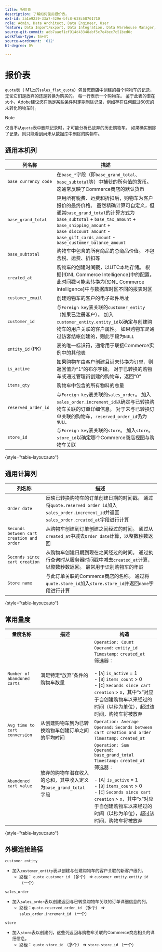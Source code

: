 ```yaml
---
title: 报价表
description: 了解如何使用报价表。
exl-id: 3a1e9239-33a7-429e-bfc8-628c68701710
role: Admin, Data Architect, Data Engineer, User
feature: Data Import/Export, Data Integration, Data Warehouse Manager, Commerce Tables
source-git-commit: adb7aaef1cf914d43348abf5c7e4bec7c51bed0c
workflow-type: tm+mt
source-wordcount: '612'
ht-degree: 0%

---
```


# 报价表

`quote`表（ M1上的`sales_flat_quote`）包含您商店中创建的每个购物车的记录，无论它们是放弃的还是转换为购买的。 每一行表示一个购物车。 鉴于此表的潜在大小，Adobe建议您在满足某些条件时定期删除记录，例如存在任何超过60天的未转化购物车时。

>[!NOTE]
>
>仅当不从`quote`表中删除记录时，才可能分析已放弃的历史购物车。 如果确实删除了记录，则只能看到尚未从数据库中删除的购物车。

## 通用本机列

| **列名称** | **描述** |
|---|---|
| `base_currency_code` | 在`base_*`字段（即`base_grand_total`、`base_subtotal`等）中捕获的所有值的货币。 这通常反映了Commerce商店的默认货币 |
| `base_grand_total` | 应用所有税费、运费和折扣后，购物车为客户报价的最终价格。 虽然精确计算可自定义，但通常`base_grand_total`的计算方式为`base_subtotal` + `base_tax_amount` + `base_shipping_amount` + `base_discount_amount` - `base_gift_cards_amount` - `base_customer_balance_amount` |
| `base_subtotal` | 购物车中包含的所有商品的总商品价值。 不包含税、运费、折扣等 |
| `created_at` | 购物车的创建时间戳，以UTC本地存储。 根据[!DNL Commerce Intelligence]中的配置，此时间戳可能会转换为[!DNL Commerce Intelligence]中与数据库时区不同的报表时区 |
| `customer_email` | 创建购物车的客户的电子邮件地址 |
| `customer_id` | 与`Foreign key`表关联的`customer_entity`（如果已注册客户）。 加入`customer_entity.entity_id`以确定与创建购物车的用户关联的客户属性。 如果购物车是通过访客结帐创建的，则此字段为`NULL` |
| `entity_id` (PK) | 表的唯一标识符，通常用于联接Commerce实例中的其他表 |
| `is_active` | 如果购物车由客户创建且尚未转换为订单，则返回值为“1”的布尔字段。 对于已转换的购物车或通过管理员创建的购物车，返回“0” |
| `items_qty` | 购物车中包含的所有物料的总量 |
| `reserved_order_id` | 与`Foreign key`表关联的`sales_order`。 加入`sales_order.increment_id`以确定与已转换购物车关联的订单详细信息。 对于未与已转换订单关联的购物车，`reserved_order_id`仍为`NULL` |
| `store_id` | 与`Foreign key`表关联的`store`。 加入`store`。`store_id`以确定哪个Commerce商店视图与购物车关联 |

{style="table-layout:auto"}

## 通用计算列

| **列名称** | **描述** |
|---|---|
| `Order date` | 反映已转换购物车的订单创建日期的时间戳。 通过将`quote.reserved_order_id`加入`sales_order.increment_id`并返回`sales_order.created_at`字段进行计算 |
| `Seconds between cart creation and order` | 从购物车创建到订单创建之间经过的时间。 通过从`created_at`中减去`Order date`计算，以整数秒数返回 |
| `Seconds since cart creation` | 从购物车创建日期到现在之间经过的时间。 通过执行查询时从服务器时间戳中减去`created_at`计算，以整数秒数返回。 最常用于识别购物车的年龄 |
| `Store name` | 与此订单关联的Commerce商店的名称。 通过将`quote.store_id`加入`store.store_id`并返回`name`字段进行计算 |

{style="table-layout:auto"}

## 常用量度

| **量度名称** | **描述** | **构造** |
|---|---|---|
| `Number of abandoned carts` | 满足特定“放弃”条件的购物车数量 | `Operation: Count`<br/>`Operand:` `entity_id`<br/>`Timestamp:` `created_at`<br/>筛选器：<br><br>- \[`A`\] `is_active` = 1<br>- \[`B`\] `items_count` > 0<br>- \[`C`\] `Seconds since cart creation` > x，其中“x”对应于自创建购物车以来经过的时间（以秒为单位），超过该时间，购物车将被放弃 |
| `Avg time to cart conversion` | 从创建购物车到为已转换购物车创建订单之间的平均时间 | `Operation: Average`<br>`Operand:` `Seconds between cart creation and order`<br>`Timestamp:` `created_at` |
| `Abandoned cart value` | 放弃的购物车潜在收入的总和，其中收入定义为`base_grand_total`字段 | `Operation: Sum`<br>`Operand:` `base_grand_total`<br>`Timestamp:` `created_at`<br>筛选器：<br><br>- \[A\] `is_active` = 1<br>- \[`B`\] `items_count` > 0<br>- \[`C`\] `Seconds since cart creation` > x，其中“x”对应于自创建购物车以来经过的时间（以秒为单位），超过该时间，购物车将被放弃 |

{style="table-layout:auto"}

## 外键连接路径

`customer_entity`

* 加入`customer_entity`表以创建与创建购物车的客户关联的新客户级列。
   * 路径： `quote.customer_id` （多个） => `customer_entity.entity_id` （一个）

`sales_order`

* 加入`sales_order`表以创建返回与已转换购物车关联的订单详细信息的列。
   * 路径：`quote.reserved_order_id` （多个） => `sales_order.increment_id` （一个）

`store`

* 加入`store`表以创建列，这些列返回与购物车关联的Commerce商店相关的详细信息。
   * 路径： `quote.store_id` （多个） => `store.store_id` （一个）

